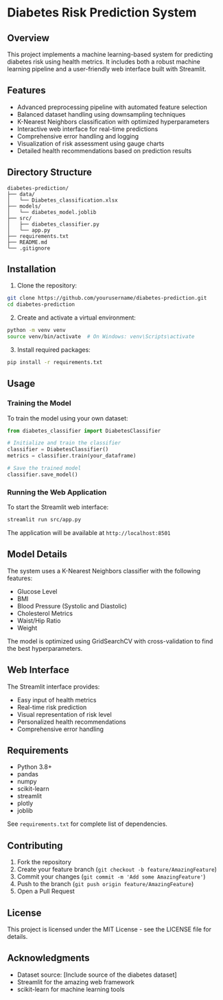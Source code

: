 # Diabetes Risk Prediction System

## Overview
This project implements a machine learning-based system for predicting diabetes risk using health metrics. It includes both a robust machine learning pipeline and a user-friendly web interface built with Streamlit.

## Features
- Advanced preprocessing pipeline with automated feature selection
- Balanced dataset handling using downsampling techniques
- K-Nearest Neighbors classification with optimized hyperparameters
- Interactive web interface for real-time predictions
- Comprehensive error handling and logging
- Visualization of risk assessment using gauge charts
- Detailed health recommendations based on prediction results

## Directory Structure
```
diabetes-prediction/
├── data/
│   └── Diabetes_classification.xlsx
├── models/
│   └── diabetes_model.joblib
├── src/
│   ├── diabetes_classifier.py
│   └── app.py
├── requirements.txt
├── README.md
└── .gitignore
```

## Installation

1. Clone the repository:
```bash
git clone https://github.com/yourusername/diabetes-prediction.git
cd diabetes-prediction
```

2. Create and activate a virtual environment:
```bash
python -m venv venv
source venv/bin/activate  # On Windows: venv\Scripts\activate
```

3. Install required packages:
```bash
pip install -r requirements.txt
```

## Usage

### Training the Model
To train the model using your own dataset:

```python
from diabetes_classifier import DiabetesClassifier

# Initialize and train the classifier
classifier = DiabetesClassifier()
metrics = classifier.train(your_dataframe)

# Save the trained model
classifier.save_model()
```

### Running the Web Application
To start the Streamlit web interface:

```bash
streamlit run src/app.py
```

The application will be available at `http://localhost:8501`

## Model Details
The system uses a K-Nearest Neighbors classifier with the following features:
- Glucose Level
- BMI
- Blood Pressure (Systolic and Diastolic)
- Cholesterol Metrics
- Waist/Hip Ratio
- Weight

The model is optimized using GridSearchCV with cross-validation to find the best hyperparameters.

## Web Interface
The Streamlit interface provides:
- Easy input of health metrics
- Real-time risk prediction
- Visual representation of risk level
- Personalized health recommendations
- Comprehensive error handling

## Requirements
- Python 3.8+
- pandas
- numpy
- scikit-learn
- streamlit
- plotly
- joblib

See `requirements.txt` for complete list of dependencies.

## Contributing
1. Fork the repository
2. Create your feature branch (`git checkout -b feature/AmazingFeature`)
3. Commit your changes (`git commit -m 'Add some AmazingFeature'`)
4. Push to the branch (`git push origin feature/AmazingFeature`)
5. Open a Pull Request

## License
This project is licensed under the MIT License - see the LICENSE file for details.

## Acknowledgments
- Dataset source: [Include source of the diabetes dataset]
- Streamlit for the amazing web framework
- scikit-learn for machine learning tools
